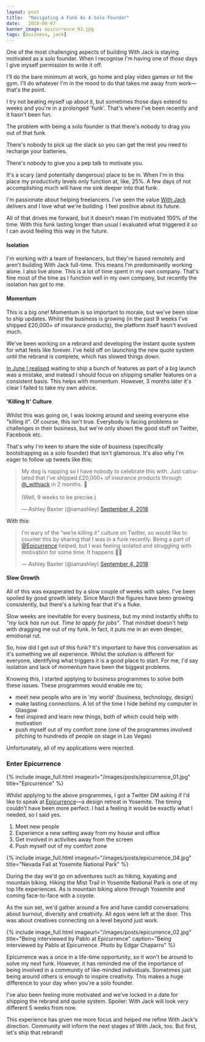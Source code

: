 ```yaml
---
layout: post
title:  "Navigating A Funk As A Solo Founder"
date:   2018-09-07
banner_image: epicurrence_03.jpg
tags: [business, jack]
---
```


One of the most challenging aspects of building With Jack is staying motivated as a solo founder. When I recognise I'm having one of *those* days I give myself permission to write it off.

I'll do the bare minimum at work, go home and play video games or hit the gym. I'll do whatever I'm in the mood to do that takes me away from work—that's the point.

I try not beating myself up about it, but sometimes those days extend to weeks and you're in a prolonged 'funk'. That's where I've been recently and it hasn't been fun.

The problem with being a solo founder is that there's nobody to drag you out of that funk.

There's nobody to pick up the slack so you can get the rest you need to recharge your batteries.

There's nobody to give you a pep talk to motivate you.

It's a scary (and potentially dangerous) place to be in. When I'm in this place my productivity levels only function at, like, 25%. A few days of not accomplishing much will have me sink deeper into that funk.

I'm passionate about helping freelancers. I've seen the value <a href="https://withjack.co.uk">With Jack</a> delivers and I love what we're building. I feel positive about its future.

All of that drives me forward, but it doesn't mean I'm motivated 100% of the time. With this funk lasting longer than usual I evaluated what triggered it so I can avoid feeling this way in the future.

<h4>Isolation</h4>

I'm working with a team of freelancers, but they're based remotely and aren't building With Jack full-time. This means I'm predominantly working alone. I also live alone. This is a lot of time spent in my own company. That's fine most of the time as I function well in my own company, but recently the isolation has got to me.

<h4>Momentum</h4>

This is a big one! Momentum is so important to morale, but we've been slow to ship updates. Whilst the business is growing (in the past 9 weeks I've shipped £20,000+ of insurance products), the platform itself hasn't evolved much.

We've been working on a rebrand and developing the instant quote system for what feels like forever. I've held off on launching the new quote system until the rebrand is complete, which has slowed things down.

<a href="https://twitter.com/iamashley/status/1003587994954149888">In June I realised</a> waiting to ship a bunch of features as part of a big launch was a mistake, and instead I should focus on shipping smaller features on a consistent basis. This helps with momentum. However, 3 months later it's clear I failed to take my own advice.

<h4>'Killing It' Culture</h4>

Whilst this was going on, I was looking around and seeing everyone else "killing it". Of course, this isn't true. Everybody is facing problems or challenges in their business, but we're only shown the good stuff on Twitter, Facebook etc. 

That's why I'm keen to share the side of business (specifically bootstrapping as a solo founder) that isn't glamorous. It's also why I'm eager to follow up tweets like this:

<blockquote class="twitter-tweet" data-lang="en"><p lang="en" dir="ltr">My dog is napping so I have nobody to celebrate this with. Just calculated that I’ve shipped £20,000+ of insurance products through <a href="https://twitter.com/_withjack?ref_src=twsrc%5Etfw">@_withjack</a> in 2 months. 💃<br><br>(Well, 9 weeks to be precise.)</p>&mdash; Ashley Baxter (@iamashley) <a href="https://twitter.com/iamashley/status/1036996268051050497?ref_src=twsrc%5Etfw">September 4, 2018</a></blockquote>
<script async src="https://platform.twitter.com/widgets.js" charset="utf-8"></script>

With this:

<blockquote class="twitter-tweet" data-lang="en"><p lang="en" dir="ltr">I’m wary of the “we’re killing it” culture on Twitter, so would like to counter this by sharing that I was in a funk recently. Being a part of <a href="https://twitter.com/Epicurrence?ref_src=twsrc%5Etfw">@Epicurrence</a> helped, but I was feeling isolated and struggling with motivation for some time. It happens 🤷‍♀️</p>&mdash; Ashley Baxter (@iamashley) <a href="https://twitter.com/iamashley/status/1037000772049952768?ref_src=twsrc%5Etfw">September 4, 2018</a></blockquote>
<script async src="https://platform.twitter.com/widgets.js" charset="utf-8"></script>

<h4>Slow Growth</h4>

All of this was exasperated by a slow couple of weeks with sales. I've been spoiled by good growth lately. Since March the figures have been growing consistently, but there's a lurking fear that it's a fluke.

Slow weeks are inevitable for every business, but my mind instantly shifts to _"my luck has run out. Time to apply for jobs"_. That mindset doesn't help with dragging me out of my funk. In fact, it puts me in an even deeper, emotional rut.

So, how did I get out of this funk? It's important to have this conversation as it's something we all experience. Whilst the solution is different for everyone, identifying what triggers it is a good place to start. For me, I'd say isolation and lack of momentum have been the biggest problems.

Knowing this, I started applying to business programmes to solve both these issues. These programmes would enable me to;

* meet new people who are in 'my world' (business, technology, design)
* make lasting connections. A lot of the time I hide behind my computer in Glasgow
* feel inspired and learn new things, both of which could help with motivation
* push myself out of my comfort zone (one of the programmes involved pitching to hundreds of people on stage in Las Vegas)

Unfortunately, all of my applications were rejected.

<h3>Enter Epicurrence</h3>

{% include image_full.html imageurl="/images/posts/epicurrence_01.jpg" title="Epicurrence" %}

Whilst applying to the above programmes, I got a Twitter DM asking if I'd like to speak at <a href="https://epicurrence.com">Epicurrence</a>—a design retreat in Yosemite. The timing couldn't have been more perfect. I had a feeling it would be exactly what I needed, so I said yes.

1. Meet new people
2. Experience a new setting away from my house and office
3. Get involved in activities away from the screen
4. Push myself out of my comfort zone

{% include image_full.html imageurl="/images/posts/epicurrence_04.jpg" title="Nevada Fall at Yosemite National Park" %}

During the day we'd go on adventures such as hiking, kayaking and mountain biking. Hiking the Mist Trail in Yosemite National Park is one of my top life experiences. As is mountain biking alone through Yosemite and coming face-to-face with a coyote.

As the sun set, we'd gather around a fire and have candid conversations about burnout, diversity and creativity. All egos were left at the door. This was about creatives connecting on a level beyond just work.

{% include image_full.html imageurl="/images/posts/epicurrence_02.jpg" title="Being interviewed by Pablo at Epicurrence" caption="Being interviewed by Pablo at Epicurrence. Photo by Edgar Chaparro" %}

Epicurrence was a once in a life-time opportunity, so it won't be around to solve my next funk. However, it has reminded me of the importance of being involved in a community of like-minded individuals. Sometimes just being around others is enough to inspire creativity. This makes a huge difference to your day when you're a solo founder.

I've also been feeling more motivated and we've locked in a date for shipping the rebrand and quote system. Spoiler: With Jack will look very different 5 weeks from now.

This experience has given me more focus and helped me refine With Jack's direction. Community will inform the next stages of With Jack, too. But first, let's ship that rebrand!